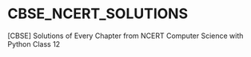 # CBSE_NCERT_SOLUTIONS
[CBSE] Solutions of Every Chapter from NCERT Computer Science with Python Class 12
